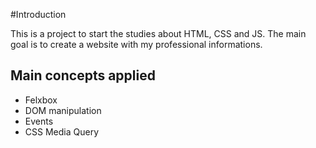 #Introduction 

This is a project to start the studies about HTML, CSS and JS. 
The main goal is to create a website with my professional informations.

## Main concepts applied

- Felxbox
- DOM manipulation
- Events
- CSS Media Query